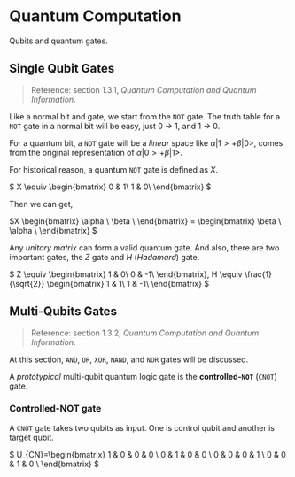 # Quantum Computation

Qubits and quantum gates.

## Single Qubit Gates

> Reference: section 1.3.1, *Quantum Computation and Quantum Information*.

Like a normal bit and gate, we start from the `NOT` gate. The truth table for a `NOT` gate in a normal bit will be easy, just 0 -> 1, and 1 -> 0.

For a quantum bit, a `NOT` gate will be a *linear* space like $\alpha|1> + \beta|0>$, comes from the original representation of $\alpha|0> + \beta|1>$.

For historical reason, a quantum `NOT` gate is defined as $X$.

$
X \equiv 
\begin{bmatrix}
0 & 1\\
1 & 0\\
\end{bmatrix}
$

Then we can get,

$X
\begin{bmatrix}
\alpha \\
\beta \\
\end{bmatrix} =
\begin{bmatrix}
\beta \\
\alpha \\
\end{bmatrix}
$

Any *unitary matrix* can form a valid quantum gate. And also, there are two important gates, the $Z$ gate and $H$ (*Hadamard*) gate.

$
Z \equiv
\begin{bmatrix}
1 & 0\\
0 & -1\\
\end{bmatrix},
H \equiv \frac{1}{\sqrt{2}}
\begin{bmatrix}
1 & 1\\
1 & -1\\
\end{bmatrix}
$

## Multi-Qubits Gates

> Reference: section 1.3.2, *Quantum Computation and Quantum Information*.

At this section, `AND`, `OR`, `XOR`, `NAND`, and `NOR` gates will be discussed.

A *prototypical* multi-qubit quantum logic gate is the **controlled-`NOT`** (`CNOT`) gate.

### Controlled-NOT gate

A `CNOT` gate takes two qubits as input. One is control qubit and another is target qubit.

$
U_{CN}=\begin{bmatrix}
1 & 0 & 0 & 0 \\
0 & 1 & 0 & 0 \\
0 & 0 & 0 & 1 \\
0 & 0 & 1 & 0 \\
\end{bmatrix}
$